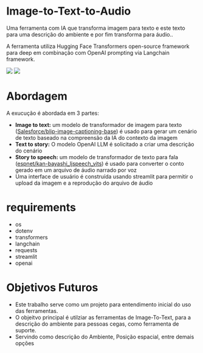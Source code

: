 # Image-to-Text-to-Audio

Uma ferramenta com IA que transforma imagem para texto e este texto para uma descrição do ambiente e por fim transforma para áudio..

A ferramenta utiliza Hugging Face Transformers open-source framework para deep em combinação com OpenAI prompting via Langchain framework.

![](https://github.com/Henriquerezer/Image-to-Text-to-Audio/assets/87787728/7d2e3b65-b2d3-4471-adc4-2df30f8fa69d)
![](https://github.com/Henriquerezer/Image-to-Text-to-Audio/assets/87787728/d0463153-2f5d-445d-b73a-f23370fda094)

# Abordagem

A exucução é abordada em 3 partes:
- **Image to text:**
  um modelo de transformador de imagem para texto ([Salesforce/blip-image-captioning-base](https://huggingface.co/Salesforce/blip-image-captioning-base)) é usado para gerar um cenário de texto baseado na compreensão da IA do contexto da imagem
- **Text to story:**
  O modelo OpenAI LLM é solicitado a criar uma descrição do cenário
- **Story to speech:**
  um modelo de transformador de texto para fala ([espnet/kan-bayashi_ljspeech_vits](https://huggingface.co/espnet/kan-bayashi_ljspeech_vits)) é usado para converter o conto gerado em um arquivo de áudio narrado por voz
- Uma interface de usuário é construída usando streamlit para permitir o upload da imagem e a reprodução do arquivo de áudio

# requirements

- os
- dotenv
- transformers
- langchain
- requests
- streamlit
- openai

# Objetivos Futuros 
- Este trabalho serve como um projeto para entendimento inicial do uso das ferramentas.
- O objeitvo principal é utilziar as ferramentas de Image-To-Text, para a descrição do ambiente para pessoas cegas, como ferramenta de suporte.
- Servindo como descrição do Ambiente, Posição espacial, entre demais opções
